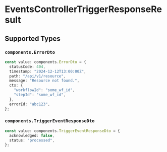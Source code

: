 # EventsControllerTriggerResponseResult


## Supported Types

### `components.ErrorDto`

```typescript
const value: components.ErrorDto = {
  statusCode: 404,
  timestamp: "2024-12-12T13:00:00Z",
  path: "/api/v1/resource",
  message: "Resource not found.",
  ctx: {
    "workflowId": "some_wf_id",
    "stepId": "some_wf_id",
  },
  errorId: "abc123",
};
```

### `components.TriggerEventResponseDto`

```typescript
const value: components.TriggerEventResponseDto = {
  acknowledged: false,
  status: "processed",
};
```

